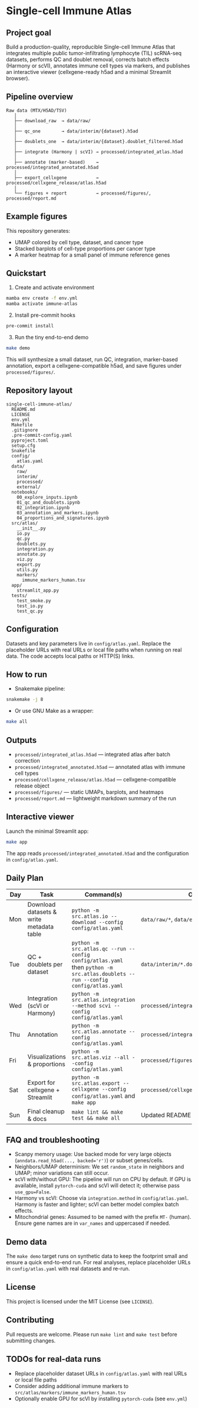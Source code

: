 Single-cell Immune Atlas
========================

Project goal
------------
Build a production-quality, reproducible Single-cell Immune Atlas that integrates multiple public tumor-infiltrating lymphocyte (TIL) scRNA-seq datasets, performs QC and doublet removal, corrects batch effects (Harmony or scVI), annotates immune cell types via markers, and publishes an interactive viewer (cellxgene-ready h5ad and a minimal Streamlit browser).

Pipeline overview
-----------------

```
Raw data (MTX/H5AD/TSV)
   │
   ├── download_raw  → data/raw/
   │
   ├── qc_one        → data/interim/{dataset}.h5ad
   │
   ├── doublets_one  → data/interim/{dataset}.doublet_filtered.h5ad
   │
   ├── integrate (Harmony | scVI) → processed/integrated_atlas.h5ad
   │
   ├── annotate (marker-based)    → processed/integrated_annotated.h5ad
   │
   ├── export_cellxgene           → processed/cellxgene_release/atlas.h5ad
   │
   └── figures + report           → processed/figures/, processed/report.md
```

Example figures
---------------
This repository generates:
- UMAP colored by cell type, dataset, and cancer type
- Stacked barplots of cell-type proportions per cancer type
- A marker heatmap for a small panel of immune reference genes

Quickstart
----------

1) Create and activate environment

```bash
mamba env create -f env.yml
mamba activate immune-atlas
```

2) Install pre-commit hooks

```bash
pre-commit install
```

3) Run the tiny end-to-end demo

```bash
make demo
```

This will synthesize a small dataset, run QC, integration, marker-based annotation, export a cellxgene-compatible h5ad, and save figures under `processed/figures/`.

Repository layout
-----------------

```
single-cell-immune-atlas/
  README.md
  LICENSE
  env.yml
  Makefile
  .gitignore
  .pre-commit-config.yaml
  pyproject.toml
  setup.cfg
  Snakefile
  config/
    atlas.yaml
  data/
    raw/
    interim/
    processed/
    external/
  notebooks/
    00_explore_inputs.ipynb
    01_qc_and_doublets.ipynb
    02_integration.ipynb
    03_annotation_and_markers.ipynb
    04_proportions_and_signatures.ipynb
  src/atlas/
    __init__.py
    io.py
    qc.py
    doublets.py
    integration.py
    annotate.py
    viz.py
    export.py
    utils.py
    markers/
      immune_markers_human.tsv
  app/
    streamlit_app.py
  tests/
    test_smoke.py
    test_io.py
    test_qc.py
```

Configuration
-------------
Datasets and key parameters live in `config/atlas.yaml`. Replace the placeholder URLs with real URLs or local file paths when running on real data. The code accepts local paths or HTTP(S) links.

How to run
----------
- Snakemake pipeline:

```bash
snakemake -j 8
```

- Or use GNU Make as a wrapper:

```bash
make all
```

Outputs
-------
- `processed/integrated_atlas.h5ad` — integrated atlas after batch correction
- `processed/integrated_annotated.h5ad` — annotated atlas with immune cell types
- `processed/cellxgene_release/atlas.h5ad` — cellxgene-compatible release object
- `processed/figures/` — static UMAPs, barplots, and heatmaps
- `processed/report.md` — lightweight markdown summary of the run

Interactive viewer
------------------
Launch the minimal Streamlit app:

```bash
make app
```

The app reads `processed/integrated_annotated.h5ad` and the configuration in `config/atlas.yaml`.

Daily Plan
----------

| Day | Task | Command(s) | Output |
| --- | --- | --- | --- |
| Mon | Download datasets & write metadata table | `python -m src.atlas.io --download --config config/atlas.yaml` | `data/raw/*`, `data/external/metadata.tsv` |
| Tue | QC + doublets per dataset | `python -m src.atlas.qc --run --config config/atlas.yaml` then `python -m src.atlas.doublets --run --config config/atlas.yaml` | `data/interim/*.doublet_filtered.h5ad` |
| Wed | Integration (scVI or Harmony) | `python -m src.atlas.integration --method scvi --config config/atlas.yaml` | `processed/integrated_atlas.h5ad` |
| Thu | Annotation | `python -m src.atlas.annotate --config config/atlas.yaml` | `processed/integrated_annotated.h5ad` |
| Fri | Visualizations & proportions | `python -m src.atlas.viz --all --config config/atlas.yaml` | `processed/figures/*.png` |
| Sat | Export for cellxgene + Streamlit | `python -m src.atlas.export --cellxgene --config config/atlas.yaml` and `make app` | `processed/cellxgene_release/atlas.h5ad` |
| Sun | Final cleanup & docs | `make lint && make test && make all` | Updated README + repo push |

FAQ and troubleshooting
-----------------------

- Scanpy memory usage: Use backed mode for very large objects (`anndata.read_h5ad(..., backed='r')`) or subset genes/cells.
- Neighbors/UMAP determinism: We set `random_state` in neighbors and UMAP; minor variations can still occur.
- scVI with/without GPU: The pipeline will run on CPU by default. If GPU is available, install `pytorch-cuda` and scVI will detect it; otherwise pass `use_gpu=False`.
- Harmony vs scVI: Choose via `integration.method` in `config/atlas.yaml`. Harmony is faster and lighter; scVI can better model complex batch effects.
- Mitochondrial genes: Assumed to be named with the prefix `MT-` (human). Ensure gene names are in `var_names` and uppercased if needed.

Demo data
---------
The `make demo` target runs on synthetic data to keep the footprint small and ensure a quick end-to-end run. For real analyses, replace placeholder URLs in `config/atlas.yaml` with real datasets and re-run.

License
-------
This project is licensed under the MIT License (see `LICENSE`).

Contributing
------------
Pull requests are welcome. Please run `make lint` and `make test` before submitting changes.

TODOs for real-data runs
------------------------
- Replace placeholder dataset URLs in `config/atlas.yaml` with real URLs or local file paths
- Consider adding additional immune markers to `src/atlas/markers/immune_markers_human.tsv`
- Optionally enable GPU for scVI by installing `pytorch-cuda` (see `env.yml`)
